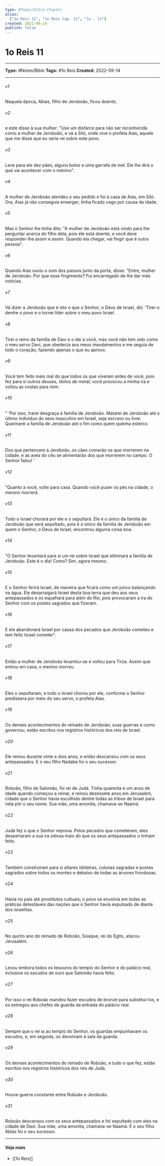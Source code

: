 ```yaml
---
type: #Pages/Bible-Chapter
alias:
  ["1o Reis 11", "1o Reis Cap. 11", "1o . 11"]
created: 2022-09-14
publish: false
---
```


# 1o Reis 11

---

**Type:** #Notes/Bible
**Tags:** #1o Reis
**Created:** 2022-09-14

---

###### v1
Naquela época, Abias, filho de Jeroboão, ficou doente,
###### v2
e este disse à sua mulher: "Use um disfarce para não ser reconhecida como a mulher de Jeroboão, e vá a Siló, onde vive o profeta Aías, aquele que me disse que eu seria rei sobre este povo.
###### v3
Leve para ele dez pães, alguns bolos e uma garrafa de mel. Ele lhe dirá o que vai acontecer com o menino".
###### v4
A mulher de Jeroboão atendeu o seu pedido e foi à casa de Aías, em Siló. Ora, Aías já não conseguia enxergar; tinha ficado cego por causa da idade.
###### v5
Mas o Senhor lhe tinha dito: "A mulher de Jeroboão está vindo para lhe perguntar acerca do filho dela, pois ele está doente, e você deve responder-lhe assim e assim. Quando ela chegar, vai fingir que é outra pessoa".
###### v6
Quando Aías ouviu o som dos passos junto da porta, disse: "Entre, mulher de Jeroboão. Por que esse fingimento? Fui encarregado de lhe dar más notícias.
###### v7
Vá dizer a Jeroboão que é isto o que o Senhor, o Deus de Israel, diz: ‘Tirei-o dentre o povo e o tornei líder sobre o meu povo Israel.
###### v8
Tirei o reino da família de Davi e o dei a você, mas você não tem sido como o meu servo Davi, que obedecia aos meus mandamentos e me seguia de todo o coração, fazendo apenas o que eu aprovo.
###### v9
Você tem feito mais mal do que todos os que viveram antes de você, pois fez para si outros deuses, ídolos de metal; você provocou a minha ira e voltou as costas para mim.
###### v10
" ‘Por isso, trarei desgraça à família de Jeroboão. Matarei de Jeroboão até o último indivíduo do sexo masculino em Israel, seja escravo ou livre. Queimarei a família de Jeroboão até o fim como quem queima esterco.
###### v11
Dos que pertencem a Jeroboão, os cães comerão os que morrerem na cidade, e as aves do céu se alimentarão dos que morrerem no campo. O Senhor falou! ’
###### v12
"Quanto a você, volte para casa. Quando você puser os pés na cidade, o menino morrerá.
###### v13
Todo o Israel chorará por ele e o sepultará. Ele é o único da família de Jeroboão que será sepultado, pois é o único da família de Jeroboão em quem o Senhor, o Deus de Israel, encontrou alguma coisa boa.
###### v14
"O Senhor levantará para si um rei sobre Israel que eliminará a família de Jeroboão. Este é o dia! Como? Sim, agora mesmo.
###### v15
E o Senhor ferirá Israel, de maneira que ficará como um junco balançando na água. Ele desarraigará Israel desta boa terra que deu aos seus antepassados e os espalhará para além do Rio, pois provocaram a ira do Senhor com os postes sagrados que fizeram.
###### v16
E ele abandonará Israel por causa dos pecados que Jeroboão cometeu e tem feito Israel cometer".
###### v17
Então a mulher de Jeroboão levantou-se e voltou para Tirza. Assim que entrou em casa, o menino morreu.
###### v18
Eles o sepultaram, e todo o Israel chorou por ele, conforme o Senhor predissera por meio do seu servo, o profeta Aías.
###### v19
Os demais acontecimentos do reinado de Jeroboão, suas guerras e como governou, estão escritos nos registros históricos dos reis de Israel.
###### v20
Ele reinou durante vinte e dois anos, e então descansou com os seus antepassados. E o seu filho Nadabe foi o seu sucessor.
###### v21
Roboão, filho de Salomão, foi rei de Judá. Tinha quarenta e um anos de idade quando começou a reinar, e reinou dezessete anos em Jerusalém, cidade que o Senhor havia escolhido dentre todas as tribos de Israel para nela pôr o seu nome. Sua mãe, uma amonita, chamava-se Naamá.
###### v22
Judá fez o que o Senhor reprova. Pelos pecados que cometeram, eles despertaram a sua ira zelosa mais do que os seus antepassados o tinham feito.
###### v23
Também construíram para si altares idólatras, colunas sagradas e postes sagrados sobre todos os montes e debaixo de todas as árvores frondosas.
###### v24
Havia no país até prostitutos cultuais; o povo se envolvia em todas as práticas detestáveis das nações que o Senhor havia expulsado de diante dos israelitas.
###### v25
No quinto ano do reinado de Roboão, Sisaque, rei do Egito, atacou Jerusalém.
###### v26
Levou embora todos os tesouros do templo do Senhor e do palácio real, inclusive os escudos de ouro que Salomão havia feito.
###### v27
Por isso o rei Roboão mandou fazer escudos de bronze para substituí-los, e os entregou aos chefes da guarda da entrada do palácio real.
###### v28
Sempre que o rei ia ao templo do Senhor, os guardas empunhavam os escudos, e, em seguida, os devolviam à sala da guarda.
###### v29
Os demais acontecimentos do reinado de Roboão, e tudo o que fez, estão escritos nos registros históricos dos reis de Judá.
###### v30
Houve guerra constante entre Roboão e Jeroboão.
###### v31
Roboão descansou com os seus antepassados e foi sepultado com eles na cidade de Davi. Sua mãe, uma amonita, chamava-se Naamá. E o seu filho Abias foi o seu sucessor.


---

#### Veja mais

- [[1o Reis]]
